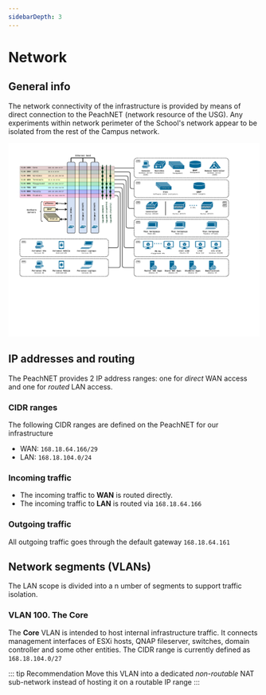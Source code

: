 ```yaml
---
sidebarDepth: 3
---
```


# Network

## General info

The network connectivity of the infrastructure is provided by means of direct connection to the PeachNET (network resource of the USG). Any experiments within network perimeter of the School's network appear to be isolated from the rest of the Campus network.

![Network disagram](./IMGs/NetworkDiagram.png)

## IP addresses and routing
The PeachNET provides 2 IP address ranges: one for *direct* WAN access and one for *routed* LAN access.

### CIDR ranges
The following CIDR ranges are defined on the PeachNET for our infrastructure
-	WAN: `168.18.64.166/29`
-	LAN: `168.18.104.0/24`

### Incoming traffic
-	The incoming traffic to **WAN** is routed directly.
-	The incoming traffic to **LAN** is routed via `168.18.64.166`

### Outgoing traffic
All outgoing traffic goes through the default gateway `168.18.64.161`

## Network segments (VLANs)
The LAN scope is divided into a n umber of segments to support traffic isolation.

### VLAN 100. The Core
The **Core** VLAN is intended to host internal infrastructure traffic. It connects management interfaces of ESXi hosts, QNAP fileserver, switches, domain controller and some other entities. The CIDR range is currently defined as `168.18.104.0/27`

::: tip Recommendation
Move this VLAN into a dedicated *non-routable* NAT sub-network instead of hosting it on a routable IP range
:::
